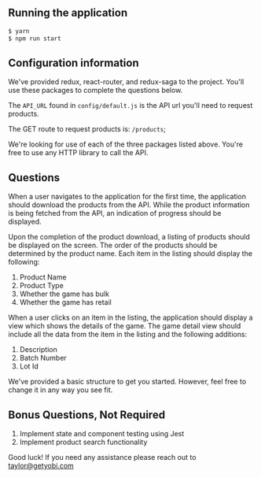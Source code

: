 ## Running the application

```bash
$ yarn
$ npm run start
```

## Configuration information

We've provided redux, react-router, and redux-saga to the project. You'll use these packages to complete the questions below.

The `API_URL` found in `config/default.js` is the API url you'll need to request products.

The GET route to request products is: `/products`;

We're looking for use of each of the three packages listed above. You're free to use any HTTP library to call the API.

## Questions

When a user navigates to the application for the first time, the application should download the products from the API. While the product information is being fetched from the API, an indication of progress should be displayed.

Upon the completion of the product download, a listing of products should be displayed on the screen. The order of the products should be determined by the product name. Each item in the listing should display the following:

1. Product Name
2. Product Type
3. Whether the game has bulk
4. Whether the game has retail

When a user clicks on an item in the listing, the application should display a view which shows the details of the game. The game detail view should include all the data from the item in the listing and the following additions:

1. Description
2. Batch Number
3. Lot Id

We've provided a basic structure to get you started. However, feel free to change it in any way you see fit.

## Bonus Questions, Not Required

1. Implement state and component testing using Jest
2. Implement product search functionality

Good luck! If you need any assistance please reach out to taylor@getyobi.com
